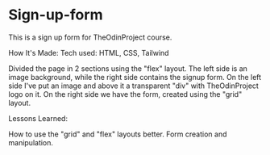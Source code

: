 # Sign-up-form

This is a sign up form for TheOdinProject course.

How It's Made:
Tech used: HTML, CSS, Tailwind

Divided the page in 2 sections using the "flex" layout. The left side is an image background, while the right side contains the signup form.
On the left side I've put an image and above it a transparent "div" with TheOdinProject logo on it. On the right side we have the form,
created using the "grid" layout.

Lessons Learned:

How to use the "grid" and "flex" layouts better.
Form creation and manipulation.
